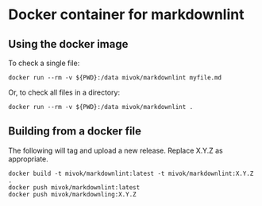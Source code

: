 # Docker container for markdownlint

## Using the docker image

To check a single file:

    docker run --rm -v ${PWD}:/data mivok/markdownlint myfile.md

Or, to check all files in a directory:

    docker run --rm -v ${PWD}:/data mivok/markdownlint .

## Building from a docker file

The following will tag and upload a new release. Replace X.Y.Z as appropriate.

    docker build -t mivok/markdownlint:latest -t mivok/markdownlint:X.Y.Z .
    docker push mivok/markdownlint:latest
    docker push mivok/markdownling:X.Y.Z

